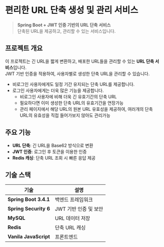 # 편리한 URL 단축 생성 및 관리 서비스



> **Spring Boot + JWT 인증 기반의 URL 단축 서비스**  
> 단축된 URL을 제공하고, 관리할 수 있는 서비스입니다. 


## 프로젝트 개요
이 프로젝트는 긴 URL을 짧게 변환하고, 배포한 URL들을 관리할 수 있는 **URL 단축 서비스**입니다.  
JWT 기반 인증을 적용하여, 사용자별로 생성한 단축 URL을 관리할 수 있습니다.

-   비로그인 사용자에게도 일정 기간 유지되는 단축 URL를 제공합니다.
-   로그인 사용자에게는 더욱 많은 기능을 제공합니다.
    -   비로그인 사용자에 비해 더욱 긴 유효기간의 단축 URL
    -   필요하다면 이미 생성한 단축 URL의 유효기간을 연장가능
    -   관리 페이지에서 해당 URL의 원본 URL 유효성을 제공하여, 여러개의 단축 URL의 유효성을 직접 들어가보지 않아도 관리가능 





## 주요 기능
- **URL 단축**: 긴 URL을 Base62 방식으로 변환  
- **JWT 인증**: 로그인 후 토큰을 이용한 인증  
- **Redis 캐싱**: 단축 URL 조회 시 빠른 응답 제공




## 기술 스택
| 기술 | 설명 |
|------|------|
| **Spring Boot 3.4.1** | 백엔드 프레임워크 |
| **Spring Security 6** | JWT 기반 인증 및 보안 |
| **MySQL** | URL 데이터 저장 |
| **Redis** | 단축 URL 캐싱 |
| **Vanila JavaScript** | 프론트엔드 |
